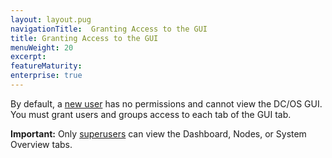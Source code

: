 ```yaml
---
layout: layout.pug
navigationTitle:  Granting Access to the GUI
title: Granting Access to the GUI
menuWeight: 20
excerpt:
featureMaturity:
enterprise: true
---
```


By default, a [new user](/docs/1.10/security/ent/users-groups/) has no permissions and cannot view the DC/OS GUI. You must grant users and groups access to each tab of the GUI tab.

**Important:** Only [superusers](/docs/1.10/security/ent/perms-reference/#superuser) can view the Dashboard, Nodes, or System Overview tabs.